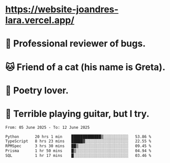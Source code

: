 # https://website-joandres-lara.vercel.app/
# 🐛 Professional reviewer of bugs.
# 🐱 Friend of a cat (his name is Greta).
# 📜 Poetry lover.
# 🎸 Terrible playing guitar, but I try.

<!--START_SECTION:waka-->

```txt
From: 05 June 2025 - To: 12 June 2025

Python       20 hrs 1 min    █████████████▒░░░░░░░░░░░   53.86 %
TypeScript   8 hrs 23 mins   █████▓░░░░░░░░░░░░░░░░░░░   22.55 %
RPMSpec      3 hrs 30 mins   ██▒░░░░░░░░░░░░░░░░░░░░░░   09.45 %
Prisma       1 hr 50 mins    █▒░░░░░░░░░░░░░░░░░░░░░░░   04.94 %
SQL          1 hr 17 mins    █░░░░░░░░░░░░░░░░░░░░░░░░   03.46 %
```

<!--END_SECTION:waka-->

